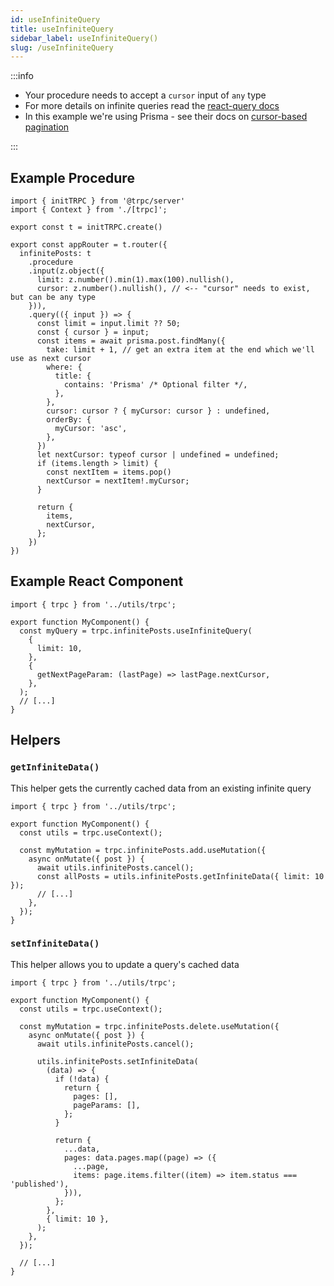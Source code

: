 ```yaml
---
id: useInfiniteQuery
title: useInfiniteQuery
sidebar_label: useInfiniteQuery()
slug: /useInfiniteQuery
---
```


:::info

- Your procedure needs to accept a `cursor` input of `any` type
- For more details on infinite queries read the [react-query docs](https://react-query.tanstack.com/reference/useInfiniteQuery)
- In this example we're using Prisma - see their docs on [cursor-based pagination](https://www.prisma.io/docs/concepts/components/prisma-client/pagination#cursor-based-pagination)

:::

## Example Procedure

```tsx title='server/routers/_app.ts'
import { initTRPC } from '@trpc/server'
import { Context } from './[trpc]';

export const t = initTRPC.create()

export const appRouter = t.router({
  infinitePosts: t
    .procedure
    .input(z.object({
      limit: z.number().min(1).max(100).nullish(),
      cursor: z.number().nullish(), // <-- "cursor" needs to exist, but can be any type
    })),
    .query(({ input }) => {
      const limit = input.limit ?? 50;
      const { cursor } = input;
      const items = await prisma.post.findMany({
        take: limit + 1, // get an extra item at the end which we'll use as next cursor
        where: {
          title: {
            contains: 'Prisma' /* Optional filter */,
          },
        },
        cursor: cursor ? { myCursor: cursor } : undefined,
        orderBy: {
          myCursor: 'asc',
        },
      })
      let nextCursor: typeof cursor | undefined = undefined;
      if (items.length > limit) {
        const nextItem = items.pop()
        nextCursor = nextItem!.myCursor;
      }

      return {
        items,
        nextCursor,
      };
    })
})
```

## Example React Component

```tsx title='components/MyComponent.tsx'
import { trpc } from '../utils/trpc';

export function MyComponent() {
  const myQuery = trpc.infinitePosts.useInfiniteQuery(
    {
      limit: 10,
    },
    {
      getNextPageParam: (lastPage) => lastPage.nextCursor,
    },
  );
  // [...]
}
```

## Helpers

### `getInfiniteData()`

This helper gets the currently cached data from an existing infinite query

```tsx title='components/MyComponent.tsx'
import { trpc } from '../utils/trpc';

export function MyComponent() {
  const utils = trpc.useContext();

  const myMutation = trpc.infinitePosts.add.useMutation({
    async onMutate({ post }) {
      await utils.infinitePosts.cancel();
      const allPosts = utils.infinitePosts.getInfiniteData({ limit: 10 });
      // [...]
    },
  });
}
```

### `setInfiniteData()`

This helper allows you to update a query's cached data

```tsx title='components/MyComponent.tsx'
import { trpc } from '../utils/trpc';

export function MyComponent() {
  const utils = trpc.useContext();

  const myMutation = trpc.infinitePosts.delete.useMutation({
    async onMutate({ post }) {
      await utils.infinitePosts.cancel();

      utils.infinitePosts.setInfiniteData(
        (data) => {
          if (!data) {
            return {
              pages: [],
              pageParams: [],
            };
          }

          return {
            ...data,
            pages: data.pages.map((page) => ({
              ...page,
              items: page.items.filter((item) => item.status === 'published'),
            })),
          };
        },
        { limit: 10 },
      );
    },
  });

  // [...]
}
```
